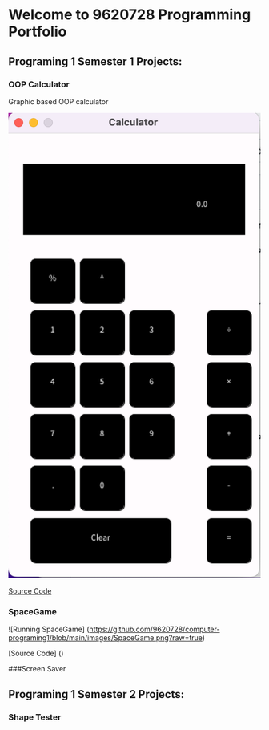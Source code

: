 # Welcome to 9620728 Programming Portfolio

## Programing 1 Semester 1 Projects:

### OOP Calculator

Graphic based OOP calculator

![Running Calculator](https://github.com/9620728/computer-programing1/blob/main/images/Calc.png?raw=true)

[Source Code](https://github.com/9620728/computer-programing1/upload/main/src/Calculator](https://github.com/9620728/computer-programing1/tree/main/src))

### SpaceGame

![Running SpaceGame] (https://github.com/9620728/computer-programing1/blob/main/images/SpaceGame.png?raw=true)

[Source Code] ()

###Screen Saver

## Programing 1 Semester 2 Projects:

### Shape Tester
